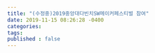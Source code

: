 ```yaml
---
title: "(수정중)2019중앙대다빈치SW메이커페스티벌 참여"
date: 2019-11-15 08:26:28 -0400
categories:
tags:
published : false
---
```

